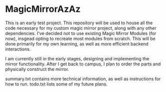 # MagicMirrorAzAz

This is an early test project. This repository will be used to house all the code necessary for my custom magic mirror project, along with any other dependencies. I've decided not to use existing Magic Mirror Modules (for now), insgead opting to recreate most modules from scratch. This will be done primarily for my own learning, as well as more efficient backend interactions.

I am currently still in the early stages, designing and implementing the mirror functionality. After I get back to campus, I plan to order the parts and physically construct the mirror.

summary.txt contains more technical information, as well as instructions for how to run.
todo.txt lists some of my future plans.
